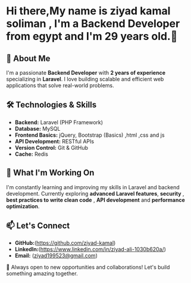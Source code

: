# Hi there,My name is ziyad kamal soliman , I'm a Backend Developer from egypt and I'm 29 years old.👋

## 🚀 About Me
I'm a passionate **Backend Developer** with **2 years of experience** specializing in **Laravel**. I love building scalable and efficient web applications that solve real-world problems.

## 🛠️ Technologies & Skills
- **Backend:** Laravel (PHP Framework)
- **Database:** MySQL
- **Frontend Basics:** jQuery, Bootstrap (Basics) ,html  ,css and js
- **API Development:** RESTful APIs
- **Version Control:** Git & GitHub
- **Cache:** Redis

## 📌 What I'm Working On
I'm constantly learning and improving my skills in Laravel and backend development. Currently exploring **advanced Laravel features**, **security** , **best practices to write clean code** , **API development** and **performance optimization**.

## 📫 Let's Connect
- **GitHub:**(https://github.com/ziyad-kamal)
- **LinkedIn:**(https://www.linkedin.com/in/ziyad-ali-1030b620a/)
- **Email:** (ziyad199523@gmail.com)

🚀 Always open to new opportunities and collaborations! Let's build something amazing together.

